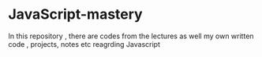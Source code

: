 # JavaScript-mastery
In this repository , there are codes from the lectures as well my own written code , projects, notes etc reagrding Javascript 

